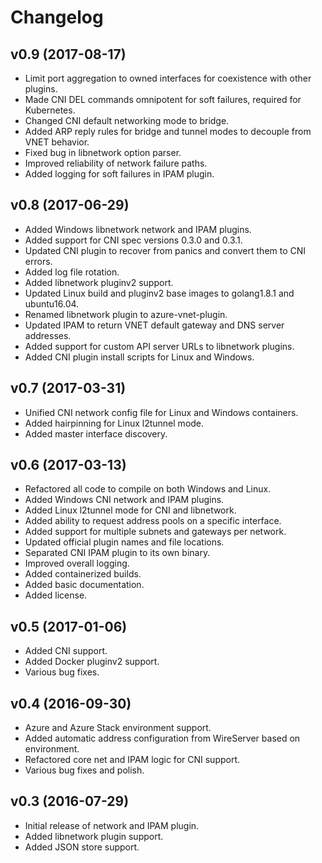 # Changelog

## v0.9 (2017-08-17)
- Limit port aggregation to owned interfaces for coexistence with other plugins.
- Made CNI DEL commands omnipotent for soft failures, required for Kubernetes.
- Changed CNI default networking mode to bridge.
- Added ARP reply rules for bridge and tunnel modes to decouple from VNET behavior.
- Fixed bug in libnetwork option parser.
- Improved reliability of network failure paths.
- Added logging for soft failures in IPAM plugin.

## v0.8 (2017-06-29)
- Added Windows libnetwork network and IPAM plugins.
- Added support for CNI spec versions 0.3.0 and 0.3.1.
- Updated CNI plugin to recover from panics and convert them to CNI errors.
- Added log file rotation.
- Added libnetwork pluginv2 support.
- Updated Linux build and pluginv2 base images to golang1.8.1 and ubuntu16.04.
- Renamed libnetwork plugin to azure-vnet-plugin.
- Updated IPAM to return VNET default gateway and DNS server addresses.
- Added support for custom API server URLs to libnetwork plugins.
- Added CNI plugin install scripts for Linux and Windows.

## v0.7 (2017-03-31)
- Unified CNI network config file for Linux and Windows containers.
- Added hairpinning for Linux l2tunnel mode.
- Added master interface discovery.

## v0.6 (2017-03-13)
- Refactored all code to compile on both Windows and Linux.
- Added Windows CNI network and IPAM plugins.
- Added Linux l2tunnel mode for CNI and libnetwork.
- Added ability to request address pools on a specific interface.
- Added support for multiple subnets and gateways per network.
- Updated official plugin names and file locations.
- Separated CNI IPAM plugin to its own binary.
- Improved overall logging.
- Added containerized builds.
- Added basic documentation.
- Added license.

## v0.5 (2017-01-06)
- Added CNI support.
- Added Docker pluginv2 support.
- Various bug fixes.

## v0.4 (2016-09-30)
- Azure and Azure Stack environment support.
- Added automatic address configuration from WireServer based on environment.
- Refactored core net and IPAM logic for CNI support.
- Various bug fixes and polish.

## v0.3 (2016-07-29)
- Initial release of network and IPAM plugin.
- Added libnetwork plugin support.
- Added JSON store support.
